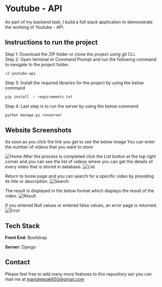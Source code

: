# Youtube - API
As part of my backend task, I build a full stack application to demonstrate the working of Youtube - API.
## Instructions to run the project

Step 1: Download the ZIP folder or clone the project using git CLI. <br>
Step 2: Open terminal or Command Prompt and run the following command to navigate to the project folder.
```bash
cd youtube-api
```
Step 3: Install the required libraries for the project by using the below command
```bash
pip install -r requirements.txt
```

Step 4: Last step is to run the server by using the below command
```bash
python manage.py runserver
```
## Website Screenshots
As soon as you click the link you get to see the below image You can enter the number of videos that you want to store

![Home](https://drive.google.com/uc?export=view&id=1kV0J1MnYAVkEfoB54F8VAhT6vX7VmPel)
After the process is completed click the List button at the top right corner and you can see the list of videos where you can get the details of every video that is stored in database.
![List](https://drive.google.com/uc?export=view&id=1OGA9aUqLkrzEfe3BCdHU0_kctkxhVpW2)

Return to home page and you can search for a specific video by providing its title or description.
![Search](https://drive.google.com/uc?export=view&id=1tZBzDZT9DqmI_nBPedN9-10uock9p9QW)

The result is displayed in the below format which displays the result of the video.
![Result](https://drive.google.com/uc?export=view&id=1P1maip7p08gjoxh_hYQFF-DNHq3sq8rB)

If you entered Null values or entered false values, an error page is returned.
![Error](https://drive.google.com/uc?export=view&id=1Nm8jpz4Wx3mIyrr7KV7D3YiyThJDOuuy)


## Tech Stack

**Front End:** Bootstrap

**Server:** Django

## Contact
Please feel free to add many more features to this repository aor you can mail me at manideepak650@gmail.com




